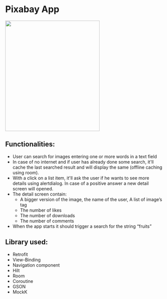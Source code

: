 # Pixabay App

<img src="pixabay.gif" width="300" height="350"/>

## Functionalities:
- User can search for images entering one or more words in a text field
- In case of no internet and if user has already done some search, it'll cache the last searched result and will display the same (offline caching using room).
- With a click on a list item, it'll ask the user if he wants to see more details using alertdialog. In case of a positive answer a new detail screen will opened.
- The detail screen contain: 
  - A bigger version of the image, the name of the user, A list of image’s tag
  - The number of likes
  - The number of downloads
  - The number of comments
- When the app starts it should trigger a search for the string “fruits”

## Library used:
- Retrofit
- View-Binding
- Navigation component
- Hilt
- Room
- Coroutine
- GSON
- MockK

